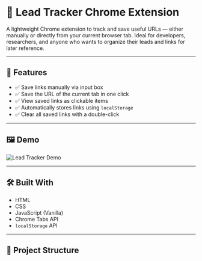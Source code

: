 # 🔖 Lead Tracker Chrome Extension

A lightweight Chrome extension to track and save useful URLs — either manually or directly from your current browser tab. Ideal for developers, researchers, and anyone who wants to organize their leads and links for later reference.

---

## 🚀 Features

- ✅ Save links manually via input box
- ✅ Save the URL of the current tab in one click
- ✅ View saved links as clickable items
- ✅ Automatically stores links using `localStorage`
- ✅ Clear all saved links with a double-click

---

## 🖼️ Demo

![Lead Tracker Demo](demo.gif) <!-- You can add a screen recording or image here -->

---

## 🛠️ Built With

- HTML
- CSS
- JavaScript (Vanilla)
- Chrome Tabs API
- `localStorage` API

---

## 📂 Project Structure

